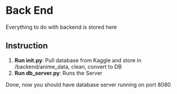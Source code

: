 # Back End
Everything to do with backend is stored here

## Instruction
1. **Run __init__.py**: Pull database from Kaggle and store in /backend/anime_data, clean, convert to DB
2. **Run db_server.py**: Runs the Server

Done, now you should have database server running on port 8080
